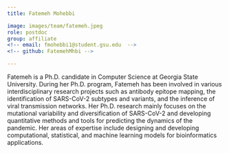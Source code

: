 ```yaml
---
title: Fatemeh Mohebbi

image: images/team/fatemeh.jpeg
role: postdoc
group: affiliate
<!-- email: fmohebbi1@student.gsu.edu  -->
<!-- github: FatemehMhbi -->

---
```


Fatemeh is a Ph.D. candidate in Computer Science at Georgia State University. During her Ph.D. program, Fatemeh has been involved in various interdisciplinary research projects such as antibody epitope mapping, the identification of SARS-CoV-2 subtypes and variants, and the inference of viral transmission networks. Her Ph.D. research mainly focuses on the mutational variability and diversification of SARS-CoV-2 and developing quantitative methods and tools for predicting the dynamics of the pandemic. Her areas of expertise include designing and developing computational, statistical, and machine learning models for bioinformatics applications.
